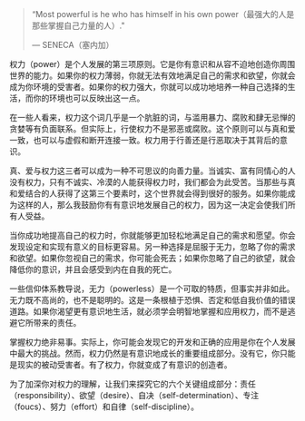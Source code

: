 > “Most powerful is he who has himself in his own power（最强大的人是那些掌握自己力量的人）." 
>
> — SENECA（塞内加）

权力（power）是个人发展的第三项原则。它是你有意识和从容不迫地创造你周围世界的能力。如果你的权力薄弱，你就无法有效地满足自己的需求和欲望，你就会成为你环境的受害者。如果你的权力强大，你就可以成功地培养一种自己选择的生活，而你的环境也可以反映出这一点。

在一些人看来，权力这个词几乎是一个肮脏的词，与滥用暴力、腐败和肆无忌惮的贪婪等有负面联系。但实际上，行使权力不是邪恶或腐败。这个原则可以与真和爱一致，也可以与虚假和断开连接一致。权力用于行善还是行恶取决于其背后的意识。

真、爱与权力这三者可以成为一种不可思议的向善力量。当诚实、富有同情心的人没有权力，只有不诚实、冷漠的人能获得权力时，我们都会为此受苦。当那些与真和爱结合的人获得了这第三个要素时，这个世界就会得到很好的服务。如果你能成为这样的人，那么我鼓励你有有意识地发展自己的权力，因为这一决定会使我们所有人受益。

当你成功地提高自己的权力时，你就能够更加轻松地满足自己的需求和愿望。你会发现设定和实现有意义的目标更容易。另一种选择是屈服于无力，忽略了你的需求和欲望。如果你忽视自己的需求，你可能会死去；如果你忽略了自己的欲望，就会降低你的意识，并且会感受到内在自我的死亡。

一些信仰体系教导说，无力（powerless）是一个可取的特质，但事实并非如此。无力既不高尚的，也不是聪明的。这是一条根植于恐惧、否定和低自我价值的错误道路。如果你渴望更有意识地生活，就必须学会明智地掌握和应用权力，而不是逃避它所带来的责任。

掌握权力绝非易事。实际上，你可能会发现它的开发和正确的应用是你在个人发展中最大的挑战。然而，权力仍然是有意识地成长的重要组成部分。没有它，你只能是现实的被动受害者。有了权力，你就变成了有意识的创造者。

为了加深你对权力的理解，让我们来探究它的六个关键组成部分：责任（responsibility）、欲望（desire）、自决（self-determination）、专注（foucs）、努力（effort）和自律（self-discipline）。